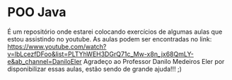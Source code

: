 # POO Java

É um repositório onde estarei colocando exercícios de algumas aulas que estou assistindo no youtube.
As aulas podem ser encontradas no link: https://www.youtube.com/watch?v=lbLcezfDFoo&list=PLTYhWEH3DGrQ71c_Mw-x8n_jx68QmLY-e&ab_channel=DaniloEler
Agradeço ao Professor Danilo Medeiros Eler por disponibilizar essas aulas, estão sendo de grande ajuda!!! ;)
